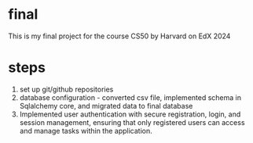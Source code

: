 # final
This is my final project for the course CS50 by Harvard on EdX 2024 

# steps
1. set up git/github repositories
2. database configuration - converted csv file, implemented schema in Sqlalchemy core, and migrated data to final database
3. Implemented user authentication with secure registration, login, and session management, ensuring that only registered users can access and manage tasks within the application.
